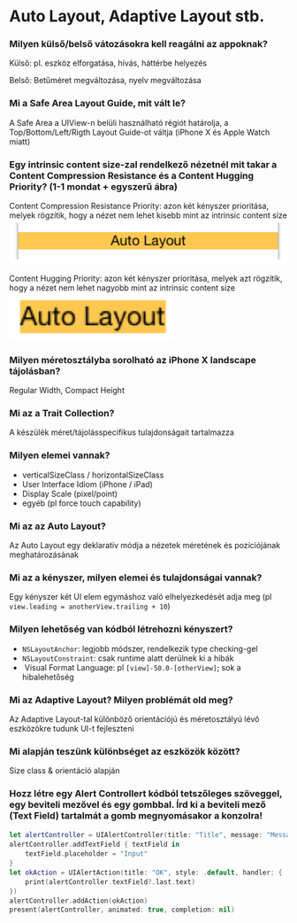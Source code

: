#  Auto Layout, Adaptive Layout stb.

### Milyen külső/belső vátozásokra kell reagálni az appoknak?
Külső: pl. eszköz elforgatása, hívás, háttérbe helyezés

Belső: Betűméret megváltozása, nyelv megváltozása

### Mi a Safe Area Layout Guide, mit vált le?
A Safe Area a UIView-n belüli használható régiót határolja, a Top/Bottom/Left/Rigth Layout Guide-ot váltja (iPhone X és Apple Watch miatt)

### Egy intrinsic content size-zal rendelkező nézetnél mit takar a Content Compression Resistance és a Content Hugging Priority? (1-1 mondat + egyszerű ábra)
Content Compression Resistance Priority: azon két kényszer prioritása, melyek rögzítik, hogy a nézet nem lehet kisebb mint az intrinsic content size
![](img/content_compression.png)

Content Hugging Priority: azon két kényszer prioritása, melyek azt rögzítik, hogy a nézet nem lehet nagyobb mint az intrinsic content size
![](img/content_hugging.png)

### Milyen méretosztályba sorolható az iPhone X landscape tájolásban?
Regular Width, Compact Height

### Mi az a Trait Collection?
A készülék méret/tájolásspecifikus tulajdonságait tartalmazza

### Milyen elemei vannak?
* verticalSizeClass / horizontalSizeClass
* User Interface Idiom (iPhone / iPad)
* Display Scale (pixel/point)
* egyéb (pl force touch capability)

### Mi az az Auto Layout?
Az Auto Layout egy deklaratív módja a nézetek méretének és pozíciójának meghatározásának

### Mi az a kényszer, milyen elemei és tulajdonságai vannak?
Egy kényszer két UI elem egymáshoz való elhelyezkedését adja meg  (pl `view.leading = anotherView.trailing + 10`)

### Milyen lehetőség van kódból létrehozni kényszert? 
* `NSLayoutAnchor`: legjobb módszer, rendelkezik type checking-gel
* `NSLayoutConstraint`: csak runtime alatt derülnek ki a hibák
*  Visual Format Language: pl `[view]-50.0-[otherView]`; sok a hibalehetőség

### Mi az Adaptive Layout? Milyen problémát old meg?
Az Adaptive Layout-tal különböző orientációjú és méretosztályú lévő eszközökre tudunk UI-t fejleszteni

### Mi alapján teszünk különbséget az eszközök között?
Size class & orientáció alapján

### Hozz létre egy Alert Controllert kódból tetszőleges szöveggel, egy beviteli mezővel és egy gombbal. Írd ki a beviteli mező (Text Field) tartalmát a gomb megnyomásakor a konzolra!
```swift
let alertController = UIAlertController(title: "Title", message: "Message", preferredStyle: .alert)
alertController.addTextField { textField in
    textField.placeholder = "Input"
}
let okAction = UIAlertAction(title: "OK", style: .default, handler: {
    print(alertController.textField?.last.text)
})
alertController.addAction(okAction)
present(alertController, animated: true, completion: nil)
```

